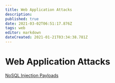 ```yaml
---
title: Web Application Attacks
description: 
published: true
date: 2021-03-02T06:51:17.876Z
tags: web
editor: markdown
dateCreated: 2021-01-21T03:34:38.781Z
---
```


# Web Application Attacks 

[NoSQL Injection Payloads](/init/web/NoSQLi)


